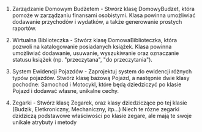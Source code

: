 1. Zarządzanie Domowym Budżetem - Stwórz klasę DomowyBudzet, która pomoże w zarządzaniu finansami osobistymi. Klasa powinna umożliwiać dodawanie przychodów i wydatków, a także generowanie prostych raportów.

2. Wirtualna Biblioteczka - Stwórz klasę DomowaBiblioteczka, która pozwoli na katalogowanie posiadanych książek. Klasa powinna umożliwiać dodawanie, usuwanie, wyszukiwanie oraz oznaczanie statusu książek (np. "przeczytana", "do przeczytania").

3. System Ewidencji Pojazdów - Zaprojektuj system do ewidencji różnych typów pojazdów. Stwórz klasę bazową Pojazd, a następnie dwie klasy pochodne: Samochod i Motocykl, które będą dziedziczyć po klasie Pojazd i dodawać własne, unikalne cechy.

4. Zegarki - Stwórz klasę Zegarek, oraz klasy dziedziczące po tej klasie (Budzik, Eletkroniczny, Mechaniczny, itp...)
    Niech te rózne zegarki dzidziczą podstawowe właściwości po klasie zegare, ale mają te swoje unikale atrybuty i metody

